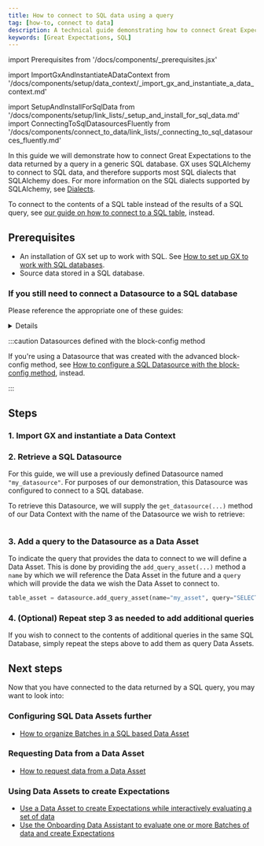 ```yaml
---
title: How to connect to SQL data using a query
tag: [how-to, connect to data]
description: A technical guide demonstrating how to connect Great Expectations to the data returned by a SQL query.
keywords: [Great Expectations, SQL]
---
```


<!-- Import statements start here. -->
import Prerequisites from '/docs/components/_prerequisites.jsx'

<!-- ### Import GX and instantiate a Data Context -->
import ImportGxAndInstantiateADataContext from '/docs/components/setup/data_context/_import_gx_and_instantiate_a_data_context.md'

import SetupAndInstallForSqlData from '/docs/components/setup/link_lists/_setup_and_install_for_sql_data.md'
import ConnectingToSqlDatasourcesFluently from '/docs/components/connect_to_data/link_lists/_connecting_to_sql_datasources_fluently.md'

In this guide we will demonstrate how to connect Great Expectations to the data returned by a query in a generic SQL database.  GX uses SQLAlchemy to connect to SQL data, and therefore supports most SQL dialects that SQLAlchemy does.  For more information on the SQL dialects supported by SQLAlchemy, see [Dialects](https://docs.sqlalchemy.org/en/20/dialects/index.html).

To connect to the contents of a SQL table instead of the results of a SQL query, see [our guide on how to connect to a SQL table](/docs/guides/connecting_to_your_data/fluent/database/how_to_connect_to_a_sql_table), instead.

## Prerequisites

<Prerequisites requirePython = {false} requireInstallation = {false} requireDataContext = {false} requireSourceData = {null} requireDatasource = {false} requireExpectationSuite = {false}>

- An installation of GX set up to work with SQL. See [How to set up GX to work with SQL databases](/docs/guides/setup/optional_dependencies/sql_databases/how_to_setup_gx_to_work_with_sql_databases).
- Source data stored in a SQL database.

</Prerequisites> 

### If you still need to connect a Datasource to a SQL database

<summary></summary>

Please reference the appropriate one of these guides:

<ConnectingToSqlDatasourcesFluently />

<details></details>

:::caution Datasources defined with the block-config method

If you're using a Datasource that was created with the advanced block-config method, see [How to configure a SQL Datasource with the block-config method](/docs/0.15.50/guides/connecting_to_your_data/datasource_configuration/how_to_configure_a_sql_datasource), instead.

:::

## Steps

### 1. Import GX and instantiate a Data Context

<ImportGxAndInstantiateADataContext />

### 2. Retrieve a SQL Datasource

For this guide, we will use a previously defined Datasource named `"my_datasource"`.  For purposes of our demonstration, this Datasource was configured to connect to a SQL database.

To retrieve this Datasource, we will supply the `get_datasource(...)` method of our Data Context with the name of the Datasource we wish to retrieve:

```python name="name="tests/integration/docusaurus/connecting_to_your_data/fluent_datasources/how_to_connect_to_sql_data_using_a_query.py datasource"
```

### 3. Add a query to the Datasource as a Data Asset

To indicate the query that provides the data to connect to we will define a Data Asset.  This is done by providing the `add_query_asset(...)` method a `name` by which we will reference the Data Asset in the future and a `query` which will provide the data we wish the Data Asset to connect to.

```python title="Python code"
table_asset = datasource.add_query_asset(name="my_asset", query="SELECT passenger_count, total_amount FROM yellow_tripdata")
```

### 4. (Optional) Repeat step 3 as needed to add additional queries

If you wish to connect to the contents of additional queries in the same SQL Database, simply repeat the steps above to add them as query Data Assets.

## Next steps

Now that you have connected to the data returned by a SQL query, you may want to look into:

### Configuring SQL Data Assets further
- [How to organize Batches in a SQL based Data Asset](/docs/guides/connecting_to_your_data/fluent/data_assets/how_to_organize_batches_in_a_sql_based_data_asset)

### Requesting Data from a Data Asset
- [How to request data from a Data Asset](/docs/guides/connecting_to_your_data/fluent/batch_requests/how_to_request_data_from_a_data_asset)

### Using Data Assets to create Expectations
- [Use a Data Asset to create Expectations while interactively evaluating a set of data](/docs/guides/expectations/how_to_create_and_edit_expectations_with_instant_feedback_from_a_sample_batch_of_data)
- [Use the Onboarding Data Assistant to evaluate one or more Batches of data and create Expectations](/docs/guides/expectations/data_assistants/how_to_create_an_expectation_suite_with_the_onboarding_data_assistant)



